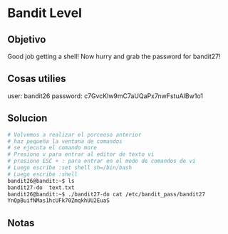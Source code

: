 # Bandit Level

## Objetivo
Good job getting a shell! Now hurry and grab the password for bandit27!

## Cosas utilies
user: bandit26
password: c7GvcKlw9mC7aUQaPx7nwFstuAIBw1o1

## Solucion
``` bash
# Volvemos a realizar el porceoso anterior
# haz pequeña la ventana de comandos
# se ejecuta el comando more
# Presiono v para entrar al editor de texto vi
# presiono ESC + : para entrar en el modo de comandos de vi
# Luego escribe :set shell sh=/bin/bash
# Luego escribe :shell
bandit26@bandit:~$ ls
bandit27-do  text.txt
bandit26@bandit:~$ ./bandit27-do cat /etc/bandit_pass/bandit27
YnQpBuifNMas1hcUFk70ZmqkhUU2EuaS

```

## Notas
